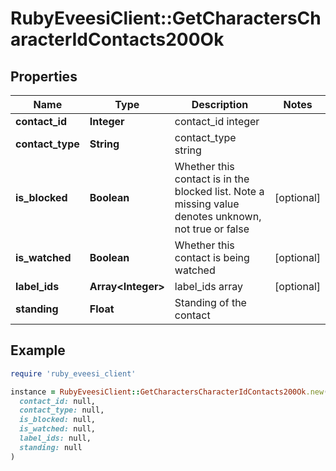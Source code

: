 # RubyEveesiClient::GetCharactersCharacterIdContacts200Ok

## Properties

| Name | Type | Description | Notes |
| ---- | ---- | ----------- | ----- |
| **contact_id** | **Integer** | contact_id integer |  |
| **contact_type** | **String** | contact_type string |  |
| **is_blocked** | **Boolean** | Whether this contact is in the blocked list. Note a missing value denotes unknown, not true or false | [optional] |
| **is_watched** | **Boolean** | Whether this contact is being watched | [optional] |
| **label_ids** | **Array&lt;Integer&gt;** | label_ids array | [optional] |
| **standing** | **Float** | Standing of the contact |  |

## Example

```ruby
require 'ruby_eveesi_client'

instance = RubyEveesiClient::GetCharactersCharacterIdContacts200Ok.new(
  contact_id: null,
  contact_type: null,
  is_blocked: null,
  is_watched: null,
  label_ids: null,
  standing: null
)
```

